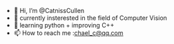 - 👋 Hi, I’m @CatnissCullen
- 👀 currently insterested in the field of Computer Vision
- 🌱 learning python + improving C++
- 📫 How to reach me :chael_c@qq.com

<!---
CatnissCullen/CatnissCullen is a ✨ special ✨ repository because its `README.md` (this file) appears on your GitHub profile.
You can click the Preview link to take a look at your changes.
--->
